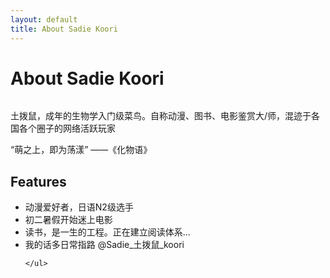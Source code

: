 ```yaml
---
layout: default
title: About Sadie Koori
---
```


<div class="post">
	<h1 class="pageTitle">About Sadie Koori</h1>
	<img src="{{ '/assets/img/QQ图片20190412150439.jpg' | prepend: site.baseurl }}" alt="">
	<p class="intro">土拨鼠，成年的生物学入门级菜鸟。自称动漫、图书、电影鉴赏大/师，混迹于各国各个圈子的网络活跃玩家</p>
	<p>“萌之上，即为荡漾” ——《化物语》</p>
	<h2>Features</h2>
	<ul>
		<li>动漫爱好者，日语N2级选手</li>
  		<li>初二暑假开始迷上电影</li>
  		<li>读书，是一生的工程。正在建立阅读体系...</li>
  		<li>我的话多日常指路 @Sadie_土拨鼠_koori </li>
  		
  	</ul>
</div>
